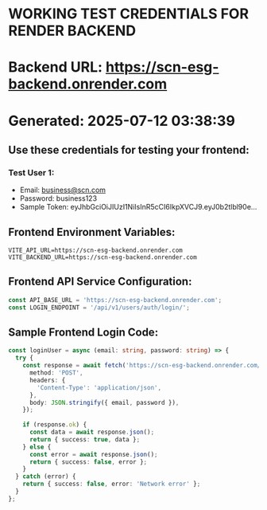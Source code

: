 
# WORKING TEST CREDENTIALS FOR RENDER BACKEND
# Backend URL: https://scn-esg-backend.onrender.com
# Generated: 2025-07-12 03:38:39

## Use these credentials for testing your frontend:


### Test User 1:
- Email: business@scn.com
- Password: business123
- Sample Token: eyJhbGciOiJIUzI1NiIsInR5cCI6IkpXVCJ9.eyJ0b2tlbl90e...


## Frontend Environment Variables:
```
VITE_API_URL=https://scn-esg-backend.onrender.com
VITE_BACKEND_URL=https://scn-esg-backend.onrender.com
```

## Frontend API Service Configuration:
```typescript
const API_BASE_URL = 'https://scn-esg-backend.onrender.com';
const LOGIN_ENDPOINT = '/api/v1/users/auth/login/';
```

## Sample Frontend Login Code:
```typescript
const loginUser = async (email: string, password: string) => {
  try {
    const response = await fetch('https://scn-esg-backend.onrender.com/api/v1/users/auth/login/', {
      method: 'POST',
      headers: {
        'Content-Type': 'application/json',
      },
      body: JSON.stringify({ email, password }),
    });
    
    if (response.ok) {
      const data = await response.json();
      return { success: true, data };
    } else {
      const error = await response.json();
      return { success: false, error };
    }
  } catch (error) {
    return { success: false, error: 'Network error' };
  }
};
```
